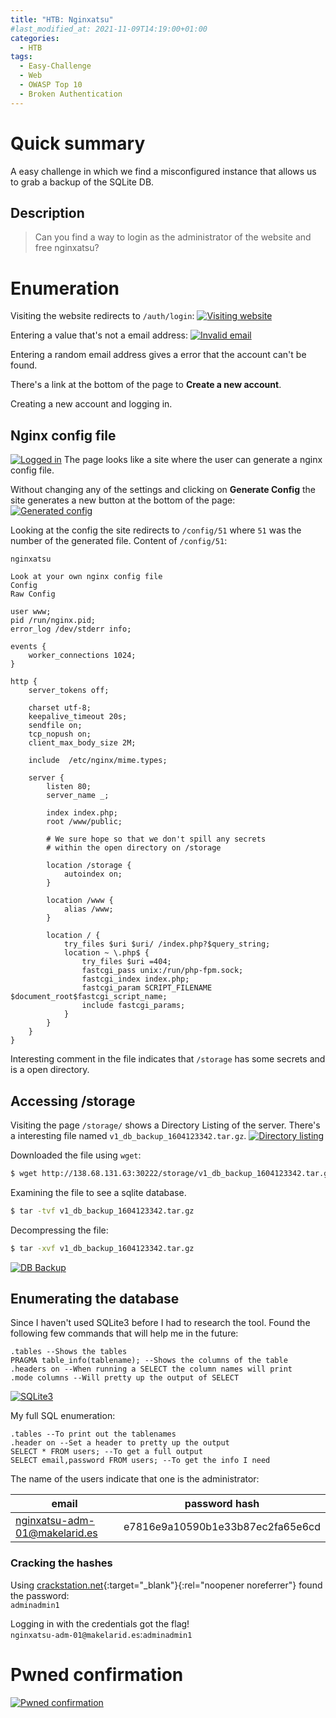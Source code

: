 ```yaml
---
title: "HTB: Nginxatsu"
#last_modified_at: 2021-11-09T14:19:00+01:00
categories:
  - HTB
tags:
  - Easy-Challenge
  - Web
  - OWASP Top 10
  - Broken Authentication
---
```


# Quick summary
A easy challenge in which we find a misconfigured instance that allows us to grab a backup of the SQLite DB.

## Description
> Can you find a way to login as the administrator of the website and free nginxatsu?

# Enumeration
Visiting the website redirects to `/auth/login`:
[![Visiting website](/assets/htb/baby_nginxatsu/website.png)](/assets/htb/baby_nginxatsu/website.png)

Entering a value that's not a email address:
[![Invalid email](/assets/htb/baby_nginxatsu/invalid_email.png)](/assets/htb/baby_nginxatsu/invalid_email.png)

Entering a random email address gives a error that the account can't be found.

There's a link at the bottom of the page to **Create a new account**.

Creating a new account and logging in.

## Nginx config file
[![Logged in](/assets/htb/baby_nginxatsu/logged_in.png)](/assets/htb/baby_nginxatsu/logged_in.png)
The page looks like a site where the user can generate a nginx config file.<br>

Without changing any of the settings and clicking on **Generate Config** the site generates a new button at the bottom of the page:<br>
[![Generated config](/assets/htb/baby_nginxatsu/generated_config.png)](/assets/htb/baby_nginxatsu/generated_config.png)

Looking at the config the site redirects to `/config/51` where `51` was the number of the generated file.
Content of `/config/51`:

```nginx
nginxatsu

Look at your own nginx config file
Config
Raw Config

user www;
pid /run/nginx.pid;
error_log /dev/stderr info;

events {
    worker_connections 1024;
}

http {
    server_tokens off;

    charset utf-8;
    keepalive_timeout 20s;
    sendfile on;
    tcp_nopush on;
    client_max_body_size 2M;

    include  /etc/nginx/mime.types;

    server {
        listen 80;
        server_name _;

        index index.php;
        root /www/public;

        # We sure hope so that we don't spill any secrets
        # within the open directory on /storage
        
        location /storage {
            autoindex on;
        }
        
        location /www {
            alias /www;
        }
        
        location / {
            try_files $uri $uri/ /index.php?$query_string;
            location ~ \.php$ {
                try_files $uri =404;
                fastcgi_pass unix:/run/php-fpm.sock;
                fastcgi_index index.php;
                fastcgi_param SCRIPT_FILENAME $document_root$fastcgi_script_name;
                include fastcgi_params;
            }
        }
    }
}
```
Interesting comment in the file indicates that `/storage` has some secrets and is a open directory.

## Accessing /storage
Visiting the page `/storage/` shows a Directory Listing of the server.
There's a interesting file named `v1_db_backup_1604123342.tar.gz`.
[![Directory listing](/assets/htb/baby_nginxatsu/backup.png)](/assets/htb/baby_nginxatsu/backup.png)

Downloaded the file using `wget`:
```bash
$ wget http://138.68.131.63:30222/storage/v1_db_backup_1604123342.tar.gz
```

Examining the file to see a sqlite database.
```bash
$ tar -tvf v1_db_backup_1604123342.tar.gz
```

Decompressing the file:
```bash
$ tar -xvf v1_db_backup_1604123342.tar.gz
```

[![DB Backup](/assets/htb/baby_nginxatsu/db_backup.png)](/assets/htb/baby_nginxatsu/db_backup.png)

## Enumerating the database
Since I haven't used SQLite3 before I had to research the tool.
Found the following few commands that will help me in the future:

```
.tables --Shows the tables
PRAGMA table_info(tablename); --Shows the columns of the table
.headers on --When running a SELECT the column names will print
.mode columns --Will pretty up the output of SELECT 
```
[![SQLite3](/assets/htb/baby_nginxatsu/sqlite.png)](/assets/htb/baby_nginxatsu/sqlite.png)

My full SQL enumeration:

```
.tables --To print out the tablenames
.header on --Set a header to pretty up the output
SELECT * FROM users; --To get a full output
SELECT email,password FROM users; --To get the info I need
```

The name of the users indicate that one is the administrator:

|email|password hash|
|---|---|
|nginxatsu-adm-01@makelarid.es|e7816e9a10590b1e33b87ec2fa65e6cd|

### Cracking the hashes
Using [crackstation.net](https://crackstation.net/){:target="_blank"}{:rel="noopener noreferrer"} found the password:<br>
`adminadmin1`

Logging in with the credentials got the flag!<br>
`nginxatsu-adm-01@makelarid.es`:`adminadmin1`<br>

# Pwned confirmation
[![Pwned confirmation](/assets/htb/baby_nginxatsu/pwned_confirmation.png)](/assets/htb/baby_nginxatsu/pwned_confirmation.png)
